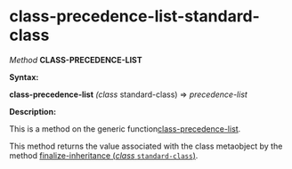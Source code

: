 class-precedence-list-standard-class
====================================

*Method* **CLASS-PRECEDENCE-LIST**

**Syntax:**

**class-precedence-list** *(class* standard-class) => *precedence-list*

**Description:**

This is a method on the generic function[class-precedence-list](class-precedence-list.md).

This method returns the value associated with the class metaobject by the method [finalize-inheritance (*class* `standard-class`)](finalize-inheritance-standard-class.md).
